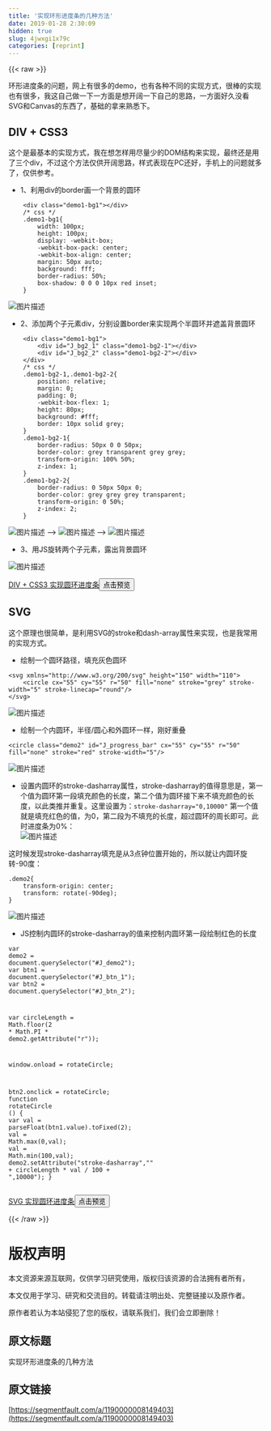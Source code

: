 ```yaml
---
title: '实现环形进度条的几种方法' 
date: 2019-01-28 2:30:09
hidden: true
slug: 4jwxgi1x79c
categories: [reprint]
---
```


{{< raw >}}

                    
<p>环形进度条的问题，网上有很多的demo，也有各种不同的实现方式，很棒的实现也有很多，我这自己做一下一方面是想开阔一下自己的思路，一方面好久没看SVG和Canvas的东西了，基础的拿来熟悉下。</p>
<h2 id="articleHeader0">DIV + CSS3</h2>
<p>这个是最基本的实现方式，我在想怎样用尽量少的DOM结构来实现，最终还是用了三个div，不过这个方法仅供开阔思路，样式表现在PC还好，手机上的问题就多了，仅供参考。</p>
<ul><li><p>1、利用div的border画一个背景的圆环</p></li></ul>
<div class="widget-codetool" style="display:none;">
      <div class="widget-codetool--inner">
      <span class="selectCode code-tool" data-toggle="tooltip" data-placement="top" title="" data-original-title="全选"></span>
      <span type="button" class="copyCode code-tool" data-toggle="tooltip" data-placement="top" data-clipboard-text="    <div class=&quot;demo1-bg1&quot;></div>
    /* css */
    .demo1-bg1{
        width: 100px;
        height: 100px;
        display: -webkit-box;
        -webkit-box-pack: center;
        -webkit-box-align: center;
        margin: 50px auto;
        background: fff;
        border-radius: 50%;
        box-shadow: 0 0 0 10px red inset;
    }" title="" data-original-title="复制"></span>
      <span type="button" class="saveToNote code-tool" data-toggle="tooltip" data-placement="top" title="" data-original-title="放进笔记"></span>
      </div>
      </div><pre class="hljs maxima"><code>    &lt;div class=<span class="hljs-string">"demo1-bg1"</span>&gt;&lt;/div&gt;
    <span class="hljs-comment">/* css */</span>
    .demo1-bg1{
        <span class="hljs-built_in">width</span>: 100px;
        <span class="hljs-built_in">height</span>: 100px;
        <span class="hljs-built_in">display</span>: -webkit-<span class="hljs-built_in">box</span>;
        -webkit-<span class="hljs-built_in">box</span>-pack: <span class="hljs-built_in">center</span>;
        -webkit-<span class="hljs-built_in">box</span>-align: <span class="hljs-built_in">center</span>;
        margin: 50px auto;
        <span class="hljs-built_in">background</span>: fff;
        <span class="hljs-built_in">border</span>-<span class="hljs-built_in">radius</span>: <span class="hljs-number">50</span><span class="hljs-symbol">%</span>;
        <span class="hljs-built_in">box</span>-shadow: <span class="hljs-number">0</span> <span class="hljs-number">0</span> <span class="hljs-number">0</span> 10px red inset;
    }</code></pre>
<p><span class="img-wrap"><img data-src="/img/bVIl2H?w=133&amp;h=120" src="https://static.alili.tech/img/bVIl2H?w=133&amp;h=120" alt="图片描述" title="图片描述" style="cursor: pointer; display: inline;"></span></p>
<ul><li><p>2、添加两个子元素div，分别设置border来实现两个半圆环并遮盖背景圆环</p></li></ul>
<div class="widget-codetool" style="display:none;">
      <div class="widget-codetool--inner">
      <span class="selectCode code-tool" data-toggle="tooltip" data-placement="top" title="" data-original-title="全选"></span>
      <span type="button" class="copyCode code-tool" data-toggle="tooltip" data-placement="top" data-clipboard-text="    <div class=&quot;demo1-bg1&quot;>
        <div id=&quot;J_bg2_1&quot; class=&quot;demo1-bg2-1&quot;></div>
        <div id=&quot;J_bg2_2&quot; class=&quot;demo1-bg2-2&quot;></div>
    </div>
    /* css */
    .demo1-bg2-1,.demo1-bg2-2{
        position: relative;
        margin: 0;
        padding: 0;
        -webkit-box-flex: 1;
        height: 80px;
        background: #fff;
        border: 10px solid grey;
    }
    .demo1-bg2-1{
        border-radius: 50px 0 0 50px;
        border-color: grey transparent grey grey;
        transform-origin: 100% 50%;
        z-index: 1;
    }
    .demo1-bg2-2{
        border-radius: 0 50px 50px 0;
        border-color: grey grey grey transparent;
        transform-origin: 0 50%;
        z-index: 2;
    }" title="" data-original-title="复制"></span>
      <span type="button" class="saveToNote code-tool" data-toggle="tooltip" data-placement="top" title="" data-original-title="放进笔记"></span>
      </div>
      </div><pre class="hljs stylus"><code>    &lt;<span class="hljs-selector-tag">div</span> class=<span class="hljs-string">"demo1-bg1"</span>&gt;
        &lt;<span class="hljs-selector-tag">div</span> id=<span class="hljs-string">"J_bg2_1"</span> class=<span class="hljs-string">"demo1-bg2-1"</span>&gt;&lt;/div&gt;
        &lt;<span class="hljs-selector-tag">div</span> id=<span class="hljs-string">"J_bg2_2"</span> class=<span class="hljs-string">"demo1-bg2-2"</span>&gt;&lt;/div&gt;
    &lt;/div&gt;
    <span class="hljs-comment">/* css */</span>
    <span class="hljs-selector-class">.demo1-bg2-1</span>,.demo1-bg2-<span class="hljs-number">2</span>{
        <span class="hljs-attribute">position</span>: relative;
        <span class="hljs-attribute">margin</span>: <span class="hljs-number">0</span>;
        <span class="hljs-attribute">padding</span>: <span class="hljs-number">0</span>;
        -webkit-box-<span class="hljs-attribute">flex</span>: <span class="hljs-number">1</span>;
        <span class="hljs-attribute">height</span>: <span class="hljs-number">80px</span>;
        <span class="hljs-attribute">background</span>: <span class="hljs-number">#fff</span>;
        <span class="hljs-attribute">border</span>: <span class="hljs-number">10px</span> solid grey;
    }
    .demo1-bg2-<span class="hljs-number">1</span>{
        <span class="hljs-attribute">border-radius</span>: <span class="hljs-number">50px</span> <span class="hljs-number">0</span> <span class="hljs-number">0</span> <span class="hljs-number">50px</span>;
        <span class="hljs-attribute">border-color</span>: grey transparent grey grey;
        <span class="hljs-attribute">transform-origin</span>: <span class="hljs-number">100%</span> <span class="hljs-number">50%</span>;
        <span class="hljs-attribute">z-index</span>: <span class="hljs-number">1</span>;
    }
    .demo1-bg2-<span class="hljs-number">2</span>{
        <span class="hljs-attribute">border-radius</span>: <span class="hljs-number">0</span> <span class="hljs-number">50px</span> <span class="hljs-number">50px</span> <span class="hljs-number">0</span>;
        <span class="hljs-attribute">border-color</span>: grey grey grey transparent;
        <span class="hljs-attribute">transform-origin</span>: <span class="hljs-number">0</span> <span class="hljs-number">50%</span>;
        <span class="hljs-attribute">z-index</span>: <span class="hljs-number">2</span>;
    }</code></pre>
<p><span class="img-wrap"><img data-src="/img/bVIl2I?w=239&amp;h=120" src="https://static.alili.tech/img/bVIl2I?w=239&amp;h=120" alt="图片描述" title="图片描述" style="cursor: pointer; display: inline;"></span>     --&gt;     <span class="img-wrap"><img data-src="/img/bVIl2V?w=216&amp;h=120" src="https://static.alili.tech/img/bVIl2V?w=216&amp;h=120" alt="图片描述" title="图片描述" style="cursor: pointer; display: inline;"></span>     --&gt;     <span class="img-wrap"><img data-src="/img/bVIl29?w=154&amp;h=120" src="https://static.alili.tech/img/bVIl29?w=154&amp;h=120" alt="图片描述" title="图片描述" style="cursor: pointer; display: inline;"></span></p>
<ul><li><p>3、用JS旋转两个子元素，露出背景圆环</p></li></ul>
<p><span class="img-wrap"><img data-src="/img/bVIl3R?w=167&amp;h=120" src="https://static.alili.tech/img/bVIl3R?w=167&amp;h=120" alt="图片描述" title="图片描述" style="cursor: pointer;"></span></p>
<p><a href="https://codepen.io/laoli/pen/BpQLgW" rel="nofollow noreferrer" target="_blank">DIV + CSS3 实现圆环进度条</a><button class="btn btn-xs btn-default ml10 preview" data-url="laoli/pen/BpQLgW" data-typeid="3">点击预览</button></p>
<h2 id="articleHeader1">SVG</h2>
<p>这个原理也很简单，是利用SVG的stroke和dash-array属性来实现，也是我常用的实现方式。</p>
<ul><li><p>绘制一个圆环路径，填充灰色圆环</p></li></ul>
<div class="widget-codetool" style="display:none;">
      <div class="widget-codetool--inner">
      <span class="selectCode code-tool" data-toggle="tooltip" data-placement="top" title="" data-original-title="全选"></span>
      <span type="button" class="copyCode code-tool" data-toggle="tooltip" data-placement="top" data-clipboard-text="<svg xmlns=&quot;http://www.w3.org/200/svg&quot; height=&quot;150&quot; width=&quot;110&quot;>
    <circle cx=&quot;55&quot; cy=&quot;55&quot; r=&quot;50&quot; fill=&quot;none&quot; stroke=&quot;grey&quot; stroke-width=&quot;5&quot; stroke-linecap=&quot;round&quot;/>
</svg>" title="" data-original-title="复制"></span>
      <span type="button" class="saveToNote code-tool" data-toggle="tooltip" data-placement="top" title="" data-original-title="放进笔记"></span>
      </div>
      </div><pre class="hljs arduino"><code>&lt;svg xmlns=<span class="hljs-string">"http://www.w3.org/200/svg"</span> <span class="hljs-built_in">height</span>=<span class="hljs-string">"150"</span> <span class="hljs-built_in">width</span>=<span class="hljs-string">"110"</span>&gt;
    &lt;<span class="hljs-built_in">circle</span> cx=<span class="hljs-string">"55"</span> cy=<span class="hljs-string">"55"</span> r=<span class="hljs-string">"50"</span> <span class="hljs-built_in">fill</span>=<span class="hljs-string">"none"</span> <span class="hljs-built_in">stroke</span>=<span class="hljs-string">"grey"</span> <span class="hljs-built_in">stroke</span>-<span class="hljs-built_in">width</span>=<span class="hljs-string">"5"</span> <span class="hljs-built_in">stroke</span>-linecap=<span class="hljs-string">"round"</span>/&gt;
&lt;/svg&gt;</code></pre>
<p><span class="img-wrap"><img data-src="/img/bVIl8z?w=165&amp;h=120" src="https://static.alili.tech/img/bVIl8z?w=165&amp;h=120" alt="图片描述" title="图片描述" style="cursor: pointer; display: inline;"></span></p>
<ul><li><p>绘制一个内圆环，半径/圆心和外圆环一样，刚好重叠</p></li></ul>
<div class="widget-codetool" style="display:none;">
      <div class="widget-codetool--inner">
      <span class="selectCode code-tool" data-toggle="tooltip" data-placement="top" title="" data-original-title="全选"></span>
      <span type="button" class="copyCode code-tool" data-toggle="tooltip" data-placement="top" data-clipboard-text="<circle class=&quot;demo2&quot; id=&quot;J_progress_bar&quot; cx=&quot;55&quot; cy=&quot;55&quot; r=&quot;50&quot; fill=&quot;none&quot; stroke=&quot;red&quot; stroke-width=&quot;5&quot;/>" title="" data-original-title="复制"></span>
      <span type="button" class="saveToNote code-tool" data-toggle="tooltip" data-placement="top" title="" data-original-title="放进笔记"></span>
      </div>
      </div><pre class="hljs arduino"><code style="word-break: break-word; white-space: initial;">&lt;<span class="hljs-built_in">circle</span> <span class="hljs-keyword">class</span>=<span class="hljs-string">"demo2"</span> id=<span class="hljs-string">"J_progress_bar"</span> cx=<span class="hljs-string">"55"</span> cy=<span class="hljs-string">"55"</span> r=<span class="hljs-string">"50"</span> <span class="hljs-built_in">fill</span>=<span class="hljs-string">"none"</span> <span class="hljs-built_in">stroke</span>=<span class="hljs-string">"red"</span> <span class="hljs-built_in">stroke</span>-<span class="hljs-built_in">width</span>=<span class="hljs-string">"5"</span>/&gt;</code></pre>
<p><span class="img-wrap"><img data-src="/img/bVIl8D?w=164&amp;h=120" src="https://static.alili.tech/img/bVIl8D?w=164&amp;h=120" alt="图片描述" title="图片描述" style="cursor: pointer; display: inline;"></span></p>
<ul><li><p>设置内圆环的stroke-dasharray属性，stroke-dasharray的值得意思是，第一个值为圆环第一段填充颜色的长度，第二个值为圆环接下来不填充颜色的长度，以此类推并重复。这里设置为：<code>stroke-dasharray="0,10000"</code> 第一个值就是填充红色的值，为0，第二段为不填充的长度，超过圆环的周长即可。此时进度条为0%：<br><span class="img-wrap"><img data-src="/img/bVIl9c?w=163&amp;h=120" src="https://static.alili.tech/img/bVIl9c?w=163&amp;h=120" alt="图片描述" title="图片描述" style="cursor: pointer; display: inline;"></span></p></li></ul>
<p>这时候发现stroke-dasharray填充是从3点钟位置开始的，所以就让内圆环旋转-90度：</p>
<div class="widget-codetool" style="display:none;">
      <div class="widget-codetool--inner">
      <span class="selectCode code-tool" data-toggle="tooltip" data-placement="top" title="" data-original-title="全选"></span>
      <span type="button" class="copyCode code-tool" data-toggle="tooltip" data-placement="top" data-clipboard-text=".demo2{
    transform-origin: center;
    transform: rotate(-90deg);
}" title="" data-original-title="复制"></span>
      <span type="button" class="saveToNote code-tool" data-toggle="tooltip" data-placement="top" title="" data-original-title="放进笔记"></span>
      </div>
      </div><pre class="hljs css"><code><span class="hljs-selector-class">.demo2</span>{
    <span class="hljs-attribute">transform-origin</span>: center;
    <span class="hljs-attribute">transform</span>: <span class="hljs-built_in">rotate</span>(-90deg);
}</code></pre>
<p><span class="img-wrap"><img data-src="/img/bVIl9y?w=163&amp;h=119" src="https://static.alili.tech/img/bVIl9y?w=163&amp;h=119" alt="图片描述" title="图片描述" style="cursor: pointer; display: inline;"></span></p>
<ul><li><p>JS控制内圆环的stroke-dasharray的值来控制内圆环第一段绘制红色的长度</p></li></ul>
<div class="widget-codetool" style="display:none;">
      <div class="widget-codetool--inner">
      <span class="selectCode code-tool" data-toggle="tooltip" data-placement="top" title="" data-original-title="全选"></span>
      <span type="button" class="copyCode code-tool" data-toggle="tooltip" data-placement="top" data-clipboard-text="var demo2 =  document.querySelector(&quot;#J_demo2&quot;);
var btn1 = document.querySelector(&quot;#J_btn_1&quot;);
var btn2 = document.querySelector(&quot;#J_btn_2&quot;);

var circleLength = Math.floor(2 * Math.PI * demo2.getAttribute(&quot;r&quot;));

window.onload = rotateCircle;

btn2.onclick = rotateCircle;
function rotateCircle () {
    var val = parseFloat(btn1.value).toFixed(2);
    val = Math.max(0,val);
    val = Math.min(100,val);
    demo2.setAttribute(&quot;stroke-dasharray&quot;,&quot;&quot; + circleLength * val / 100 + &quot;,10000&quot;);
}" title="" data-original-title="复制"></span>
      <span type="button" class="saveToNote code-tool" data-toggle="tooltip" data-placement="top" title="" data-original-title="放进笔记"></span>
      </div>
      </div><pre class="hljs javascript"><code><span class="hljs-keyword">var</span> demo2 =  <span class="hljs-built_in">document</span>.querySelector(<span class="hljs-string">"#J_demo2"</span>);
<span class="hljs-keyword">var</span> btn1 = <span class="hljs-built_in">document</span>.querySelector(<span class="hljs-string">"#J_btn_1"</span>);
<span class="hljs-keyword">var</span> btn2 = <span class="hljs-built_in">document</span>.querySelector(<span class="hljs-string">"#J_btn_2"</span>);

<span class="hljs-keyword">var</span> circleLength = <span class="hljs-built_in">Math</span>.floor(<span class="hljs-number">2</span> * <span class="hljs-built_in">Math</span>.PI * demo2.getAttribute(<span class="hljs-string">"r"</span>));

<span class="hljs-built_in">window</span>.onload = rotateCircle;

btn2.onclick = rotateCircle;
<span class="hljs-function"><span class="hljs-keyword">function</span> <span class="hljs-title">rotateCircle</span> (<span class="hljs-params"></span>) </span>{
    <span class="hljs-keyword">var</span> val = <span class="hljs-built_in">parseFloat</span>(btn1.value).toFixed(<span class="hljs-number">2</span>);
    val = <span class="hljs-built_in">Math</span>.max(<span class="hljs-number">0</span>,val);
    val = <span class="hljs-built_in">Math</span>.min(<span class="hljs-number">100</span>,val);
    demo2.setAttribute(<span class="hljs-string">"stroke-dasharray"</span>,<span class="hljs-string">""</span> + circleLength * val / <span class="hljs-number">100</span> + <span class="hljs-string">",10000"</span>);
}</code></pre>
<p><a href="http://codepen.io/laoli/pen/JEbePK" rel="nofollow noreferrer" target="_blank">SVG 实现圆环进度条</a><button class="btn btn-xs btn-default ml10 preview" data-url="laoli/pen/JEbePK" data-typeid="3">点击预览</button></p>

                
{{< /raw >}}

# 版权声明
本文资源来源互联网，仅供学习研究使用，版权归该资源的合法拥有者所有，

本文仅用于学习、研究和交流目的。转载请注明出处、完整链接以及原作者。

原作者若认为本站侵犯了您的版权，请联系我们，我们会立即删除！

## 原文标题
实现环形进度条的几种方法

## 原文链接
[https://segmentfault.com/a/1190000008149403](https://segmentfault.com/a/1190000008149403)

